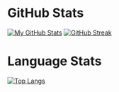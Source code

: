 <!--
**fuzzy/fuzzy** is a ✨ _special_ ✨ repository because its `README.md` (this file) appears on your GitHub profile.

Here are some ideas to get you started:

- 🔭 I’m currently working on ...
- 🌱 I’m currently learning ...
- 👯 I’m looking to collaborate on ...
- 🤔 I’m looking for help with ...
- 💬 Ask me about ...
- 📫 How to reach me: ...
- 😄 Pronouns: ...
- ⚡ Fun fact: ...
-->

# GitHub Stats
[![My GitHub Stats](https://github-readme-stats.vercel.app/api/?username=fuzzy&count_private=true&include_all_commits=true&theme=tokyonight&showicons=true)]()
[![GitHub Streak](https://github-readme-streak-stats.herokuapp.com?user=fuzzy&theme=tokyonight&mode=daily)](https://git.io/streak-stats)

# Language Stats
[![Top Langs](https://github-readme-stats.vercel.app/api/top-langs/?username=fuzzy&layout=pie&theme=tokyonight)](https://github.com/anuraghazra/github-readme-stats)
